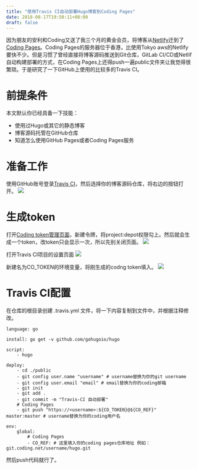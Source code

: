 ```yaml
---
title: "使用Travis CI自动部署Hugo博客到Coding Pages"
date: 2018-08-17T19:50:11+08:00
draft: false
---
```


因为朋友的安利和Coding又送了我三个月的黄金会员，将博客从[Netlify](https://www.netlify.com/ "Netlify: All-in-one platform for automating modern web projects.")迁到了[Coding Pages](https://coding.net/pages/ "Coding Pages | 静态页面托管服务")。Coding Pages的服务器位于香港，比使用Tokyo aws的Netlify要快不少。但是习惯了曾经直接将博客源码推送到Git仓库，GitLab CI/CD或Netlif自动构建部署的方式，在Coding Pages上还得push一遍public文件夹让我觉得很繁琐。于是研究了一下GitHub上使用的比较多的Travis CI。

<!--more-->

# 前提条件

本文默认你已经具备一下技能：

- 使用过Hugo或其它的静态博客
- 博客源码托管在GitHub仓库
- 知道怎么使用GitHub Pages或者Coding Pages服务

# 准备工作
使用GitHub账号登录[Travis CI](https://travis-ci.org/)，然后选择你的博客源码仓库，将右边的按钮打开。
![](https://o05g5zevc.qnssl.com/64d35a86-f256-4097-8ec8-d461ccfc50ed/travis-ci.png)


# 生成token
打开[Coding token管理页面](https://coding.net/user/account/setting/tokens)，新建令牌，将project:depot权限勾上。然后就会生成一个token，改token只会显示一次，所以先别关闭页面。
![](https://o05g5zevc.qnssl.com/5c928723-8957-425c-888e-2799280e4708/coding-token.png)


打开Travis CI项目的设置页面
![](https://o05g5zevc.qnssl.com/cf8ec709-2d9b-4c82-9b73-0f288c4f0447/travis-ci1.png)


新建名为CO_TOKEN的环境变量，将刚生成的codng token填入。
![](https://o05g5zevc.qnssl.com/f9ed2938-7a1d-46d0-95f5-046ced04d5c0/token-setting.png)

# Travis CI配置
在仓库的根目录创建 .travis.yml 文件，将一下内容复制到文件中，并根据注释修改。
```
language: go

install: go get -v github.com/gohugoio/hugo

script:
    - hugo
    
deploy:
    - cd ./public
    - git config user.name "username" # username替换为你的git username
    - git config user.email "email" # email替换为你的coding邮箱
    - git init
    - git add .
    - git commit -m "Travis-CI 自动部署"
    # Coding Pages
    - git push "https://<username>:${CO_TOKEN}@${CO_REF}" master:master # username替换为你的coding用户名

env:
    global:
        # Coding Pages
        - CO_REF: # 这里填入你的coding pages仓库地址 例如：git.coding.net/username/hugo.git    
```
然后push代码就行了。